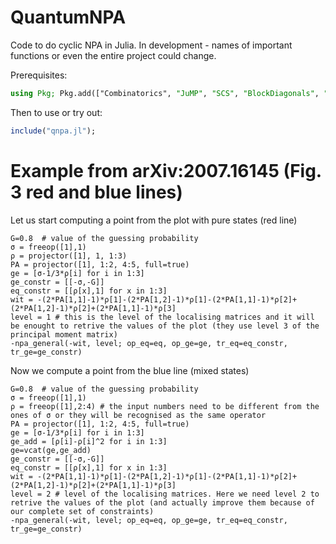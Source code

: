 # QuantumNPA

Code to do cyclic NPA in Julia. In development - names of important functions or
even the entire project could change.

Prerequisites:
```julia
using Pkg; Pkg.add(["Combinatorics", "JuMP", "SCS", "BlockDiagonals", "Mosek", "MosekTools"])
```

Then to use or try out:
```julia
include("qnpa.jl");
```

# Example from arXiv:2007.16145 (Fig. 3 red and blue lines)

Let us start computing a point from the plot with pure states (red line)
```
G=0.8  # value of the guessing probability
σ = freeop([1],1)
ρ = projector([1], 1, 1:3)
PA = projector([1], 1:2, 4:5, full=true)
ge = [σ-1/3*ρ[i] for i in 1:3]
ge_constr = [[-σ,-G]]
eq_constr = [[ρ[x],1] for x in 1:3]
wit = -(2*PA[1,1]-1)*ρ[1]-(2*PA[1,2]-1)*ρ[1]-(2*PA[1,1]-1)*ρ[2]+(2*PA[1,2]-1)*ρ[2]+(2*PA[1,1]-1)*ρ[3]
level = 1 # this is the level of the localising matrices and it will be enought to retrive the values of the plot (they use level 3 of the principal moment matrix)
-npa_general(-wit, level; op_eq=eq, op_ge=ge, tr_eq=eq_constr, tr_ge=ge_constr)
```

Now we compute a point from the blue line (mixed states)
```
G=0.8  # value of the guessing probability
σ = freeop([1],1)
ρ = freeop([1],2:4) # the input numbers need to be different from the ones of σ or they will be recognised as the same operator
PA = projector([1], 1:2, 4:5, full=true)
ge = [σ-1/3*ρ[i] for i in 1:3]
ge_add = [ρ[i]-ρ[i]^2 for i in 1:3]
ge=vcat(ge,ge_add)
ge_constr = [[-σ,-G]]
eq_constr = [[ρ[x],1] for x in 1:3]
wit = -(2*PA[1,1]-1)*ρ[1]-(2*PA[1,2]-1)*ρ[1]-(2*PA[1,1]-1)*ρ[2]+(2*PA[1,2]-1)*ρ[2]+(2*PA[1,1]-1)*ρ[3]
level = 2 # level of the localising matrices. Here we need level 2 to retrive the values of the plot (and actually improve them because of our complete set of constraints)
-npa_general(-wit, level; op_eq=eq, op_ge=ge, tr_eq=eq_constr, tr_ge=ge_constr)
```
